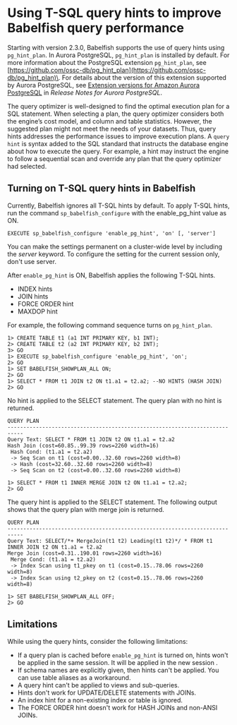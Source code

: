 # Using T\-SQL query hints to improve Babelfish query performance<a name="babelfish-tsql-hints"></a>

Starting with version 2\.3\.0, Babelfish supports the use of query hints using `pg_hint_plan`\. In Aurora PostgreSQL, `pg_hint_plan` is installed by default\. For more information about the PostgreSQL extension `pg_hint_plan`, see [https://github.com/ossc-db/pg_hint_plan](https://github.com/ossc-db/pg_hint_plan)\. For details about the version of this extension supported by Aurora PostgreSQL, see [Extension versions for Amazon Aurora PostgreSQL](https://docs.aws.amazon.com/AmazonRDS/latest/AuroraPostgreSQLReleaseNotes/AuroraPostgreSQL.Extensions.html) in *Release Notes for Aurora PostgreSQL*\. 

 The query optimizer is well\-designed to find the optimal execution plan for a SQL statement\. When selecting a plan, the query optimizer considers both the engine’s cost model, and column and table statistics\. However, the suggested plan might not meet the needs of your datasets\. Thus, query hints addresses the performance issues to improve execution plans\. A `query hint` is syntax added to the SQL standard that instructs the database engine about how to execute the query\. For example, a hint may instruct the engine to follow a sequential scan and override any plan that the query optimizer had selected\. 

## Turning on T\-SQL query hints in Babelfish<a name="babelfish-tsql-hints-turningon"></a>

Currently, Babelfish ignores all T\-SQL hints by default\. To apply T\-SQL hints, run the command `sp_babelfish_configure` with the enable\_pg\_hint value as ON\.

```
EXECUTE sp_babelfish_configure 'enable_pg_hint', 'on' [, 'server']
```

You can make the settings permanent on a cluster\-wide level by including the *server* keyword\. To configure the setting for the current session only, don't use server\. 

After `enable_pg_hint` is ON, Babelfish applies the following T\-SQL hints\.
+ INDEX hints
+ JOIN hints
+ FORCE ORDER hint
+ MAXDOP hint

For example, the following command sequence turns on `pg_hint_plan`\.

```
1> CREATE TABLE t1 (a1 INT PRIMARY KEY, b1 INT);
2> CREATE TABLE t2 (a2 INT PRIMARY KEY, b2 INT);
3> GO    
1> EXECUTE sp_babelfish_configure 'enable_pg_hint', 'on';
2> GO
1> SET BABELFISH_SHOWPLAN_ALL ON;
2> GO
1> SELECT * FROM t1 JOIN t2 ON t1.a1 = t2.a2; --NO HINTS (HASH JOIN)
2> GO
```

No hint is applied to the SELECT statement\. The query plan with no hint is returned\.

```
QUERY PLAN                                                                                                                                                                                                                                
---------------------------------------------------------------------------
Query Text: SELECT * FROM t1 JOIN t2 ON t1.a1 = t2.a2
Hash Join (cost=60.85..99.39 rows=2260 width=16)
 Hash Cond: (t1.a1 = t2.a2)
 -> Seq Scan on t1 (cost=0.00..32.60 rows=2260 width=8)
 -> Hash (cost=32.60..32.60 rows=2260 width=8)
 -> Seq Scan on t2 (cost=0.00..32.60 rows=2260 width=8)
```

```
1> SELECT * FROM t1 INNER MERGE JOIN t2 ON t1.a1 = t2.a2;
2> GO
```

The query hint is applied to the SELECT statement\. The following output shows that the query plan with merge join is returned\.

```
QUERY PLAN                                                                                                                                                                                                                                
---------------------------------------------------------------------------
Query Text: SELECT/*+ MergeJoin(t1 t2) Leading(t1 t2)*/ * FROM t1 INNER JOIN t2 ON t1.a1 = t2.a2
Merge Join (cost=0.31..190.01 rows=2260 width=16)
 Merge Cond: (t1.a1 = t2.a2)
 -> Index Scan using t1_pkey on t1 (cost=0.15..78.06 rows=2260 width=8)
 -> Index Scan using t2_pkey on t2 (cost=0.15..78.06 rows=2260 width=8)
```

```
1> SET BABELFISH_SHOWPLAN_ALL OFF;
2> GO
```

## Limitations<a name="babelfish-tsql-hints-limitations"></a>

While using the query hints, consider the following limitations:
+ If a query plan is cached before `enable_pg_hint` is turned on, hints won't be applied in the same session\. It will be applied in the new session \.
+ If schema names are explicitly given, then hints can't be applied\. You can use table aliases as a workaround\.
+ A query hint can't be applied to views and sub\-queries\.
+ Hints don't work for UPDATE/DELETE statements with JOINs\.
+ An index hint for a non\-existing index or table is ignored\.
+ The FORCE ORDER hint doesn't work for HASH JOINs and non\-ANSI JOINs\.